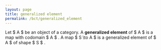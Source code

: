 ```yaml
---
layout: page
title: generalized element
permalink: /bct/generalized_element
---
```

Let $ A $ be an object of a category. A **generalized element** of $ A $ is a map with codomain $ A $ . A map $ S \to A $ is a generalized element of $ A $ of shape $ S $ .
